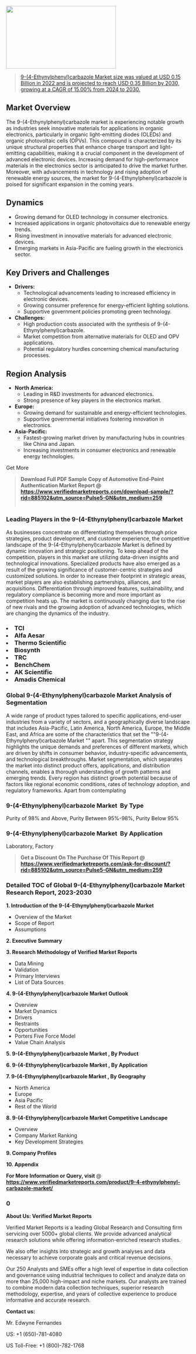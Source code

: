 <img src="https://ffe5etoiles.com/wp-content/uploads/2024/12/MST1-300x171.png" alt="" width="300" height="171" class="alignnone size-medium wp-image-20088" /><blockquote id="" class=""><a href="https://www.verifiedmarketreports.com/download-sample/?rid=885102&utm_source=Pulse5-GN&utm_medium=259" target="_blank">9-(4-Ethynylphenyl)carbazole Market size was valued at USD 0.15 Billion in 2022 and is projected to reach USD 0.35 Billion by 2030, growing at a CAGR of 15.00% from 2024 to 2030.</a></blockquote><p><h2>Market Overview</h2><p>The 9-(4-Ethynylphenyl)carbazole market is experiencing notable growth as industries seek innovative materials for applications in organic electronics, particularly in organic light-emitting diodes (OLEDs) and organic photovoltaic cells (OPVs). This compound is characterized by its unique structural properties that enhance charge transport and light-emitting capabilities, making it a crucial component in the development of advanced electronic devices. Increasing demand for high-performance materials in the electronics sector is anticipated to drive the market further. Moreover, with advancements in technology and rising adoption of renewable energy sources, the market for 9-(4-Ethynylphenyl)carbazole is poised for significant expansion in the coming years.</p><h2>Dynamics</h2><ul> <li>Growing demand for OLED technology in consumer electronics.</li> <li>Increased applications in organic photovoltaics due to renewable energy trends.</li> <li>Rising investment in innovative materials for advanced electronic devices.</li> <li>Emerging markets in Asia-Pacific are fueling growth in the electronics sector.</li></ul><h2>Key Drivers and Challenges</h2><ul> <li><strong>Drivers:</strong> <ul> <li>Technological advancements leading to increased efficiency in electronic devices.</li> <li>Growing consumer preference for energy-efficient lighting solutions.</li> <li>Supportive government policies promoting green technology.</li> </ul> </li> <li><strong>Challenges:</strong> <ul> <li>High production costs associated with the synthesis of 9-(4-Ethynylphenyl)carbazole.</li> <li>Market competition from alternative materials for OLED and OPV applications.</li> <li>Potential regulatory hurdles concerning chemical manufacturing processes.</li> </ul> </li></ul><h2>Region Analysis</h2><ul> <li><strong>North America:</strong> <ul> <li>Leading in R&D investments for advanced electronics.</li> <li>Strong presence of key players in the electronics market.</li> </ul> </li> <li><strong>Europe:</strong> <ul> <li>Growing demand for sustainable and energy-efficient technologies.</li> <li>Supportive governmental initiatives fostering innovation in electronics.</li> </ul> </li> <li><strong>Asia-Pacific:</strong> <ul> <li>Fastest-growing market driven by manufacturing hubs in countries like China and Japan.</li> <li>Increasing investments in consumer electronics and renewable energy technologies.</li> </ul> </li></ul><p>Get More</p></p><blockquote id="" class=""><strong>Download Full PDF Sample Copy of Automotive End-Point Authentication Market Report @ <a href="https://www.verifiedmarketreports.com/download-sample/?rid=885102&utm_source=Pulse5-GN&utm_medium=259" target="_blank">https://www.verifiedmarketreports.com/download-sample/?rid=885102&utm_source=Pulse5-GN&utm_medium=259</a></strong><br /><br /></blockquote><h3 id="" class="">Leading Players in the&nbsp;9-(4-Ethynylphenyl)carbazole Market </h3><p>As businesses concentrate on differentiating themselves through price strategies, product development, and customer experience, the competitive landscape of the 9-(4-Ethynylphenyl)carbazole Market is defined by dynamic innovation and strategic positioning. To keep ahead of the competition, players in this market are utilizing data-driven insights and technological innovations. Specialized products have also emerged as a result of the growing significance of customer-centric strategies and customized solutions. In order to increase their footprint in strategic areas, market players are also establishing partnerships, alliances, and acquisitions. Differentiation through improved features, sustainability, and regulatory compliance is becoming more and more important as competition heats up. The market is continuously changing due to the rise of new rivals and the growing adoption of advanced technologies, which are changing the dynamics of the industry.</p><h3 class=""><li>TCI</li><li> Alfa Aesar</li><li> Thermo Scientific</li><li> Biosynth</li><li> TRC</li><li> BenchChem</li><li> AK Scientific</li><li> Amadis Chemical</h3><h3 id="" class="">Global&nbsp;9-(4-Ethynylphenyl)carbazole Market Analysis of Segmentation</h3><p id="" class="">A wide range of product types tailored to specific applications, end-user industries from a variety of sectors, and a geographically diverse landscape that includes Asia-Pacific, Latin America, North America, Europe, the Middle East, and Africa are some of the characteristics that set the ""9-(4-Ethynylphenyl)carbazole Market "" apart. This segmentation strategy highlights the unique demands and preferences of different markets, which are driven by shifts in consumer behavior, industry-specific advancements, and technological breakthroughs. Market segmentation, which separates the market into distinct product offers, applications, and distribution channels, enables a thorough understanding of growth patterns and emerging trends. Every region has distinct growth potential because of factors like regional economic conditions, rates of technology adoption, and regulatory frameworks. Apart from contemplating</p><h3 id="" class="">9-(4-Ethynylphenyl)carbazole Market &nbsp;By Type</h3><p>Purity of 98% and Above, Purity Between 95%-98%, Purity Below 95%</p><h3 id="" class="">9-(4-Ethynylphenyl)carbazole Market &nbsp;By Application</h3><p class="">Laboratory, Factory</p><blockquote id="" class=""><strong>Get a Discount On The Purchase Of This Report @ <a href="https://www.verifiedmarketreports.com/download-sample/?rid=885102&utm_source=Pulse5-GN&utm_medium=259" target="_blank">https://www.verifiedmarketreports.com/ask-for-discount/?rid=885102&utm_source=Pulse5-GN&utm_medium=259</a></strong></blockquote><h3 id="" class="">Detailed TOC of Global 9-(4-Ethynylphenyl)carbazole Market Research Report, 2023-2030</h3><p id="" class=""><strong>1. Introduction of the 9-(4-Ethynylphenyl)carbazole Market </strong></p><ul><li>Overview of the Market</li><li>Scope of Report</li><li>Assumptions</li></ul><p id="" class=""><strong>2. Executive Summary</strong></p><p id="" class=""><strong>3. Research Methodology of Verified Market Reports</strong></p><ul><li>Data Mining</li><li>Validation</li><li>Primary Interviews</li><li>List of Data Sources</li></ul><p id="" class=""><strong>4. 9-(4-Ethynylphenyl)carbazole Market Outlook</strong></p><ul><li>Overview</li><li>Market Dynamics</li><li>Drivers</li><li>Restraints</li><li>Opportunities</li><li>Porters Five Force Model</li><li>Value Chain Analysis</li></ul><p id="" class=""><strong>5. 9-(4-Ethynylphenyl)carbazole Market , By Product</strong></p><p id="" class=""><strong>6. 9-(4-Ethynylphenyl)carbazole Market , By Application</strong></p><p id="" class=""><strong>7. 9-(4-Ethynylphenyl)carbazole Market , By Geography</strong></p><ul><li>North America</li><li>Europe</li><li>Asia Pacific</li><li>Rest of the World</li></ul><p id="" class=""><strong>8. 9-(4-Ethynylphenyl)carbazole Market Competitive Landscape</strong></p><ul><li>Overview</li><li>Company Market Ranking</li><li>Key Development Strategies</li></ul><p id="" class=""><strong>9. Company Profiles</strong></p><p id="" class=""><strong>10. Appendix</strong></p><p><strong>For More Information or Query, visit</strong>&nbsp;@ <strong><a href="https://www.verifiedmarketreports.com/product/9-4-ethynylphenyl-carbazole-market/" target="_blank">https://www.verifiedmarketreports.com/product/9-4-ethynylphenyl-carbazole-market/</a></strong></p><h3 id="" class="">0</h3><p id="" class=""><strong>About Us: Verified Market Reports</strong></p><p id="" class="">Verified Market Reports is a leading Global Research and Consulting firm servicing over 5000+ global clients. We provide advanced analytical research solutions while offering information-enriched research studies.</p><p id="" class="">We also offer insights into strategic and growth analyses and data necessary to achieve corporate goals and critical revenue decisions.</p><p id="" class="">Our 250 Analysts and SMEs offer a high level of expertise in data collection and governance using industrial techniques to collect and analyze data on more than 25,000 high-impact and niche markets. Our analysts are trained to combine modern data collection techniques, superior research methodology, expertise, and years of collective experience to produce informative and accurate research.</p><p id="" class=""><strong>Contact us:</strong></p><p id="" class="">Mr. Edwyne Fernandes</p><p id="" class="">US: +1 (650)-781-4080</p><p id="" class="">US Toll-Free: +1 (800)-782-1768</p>
